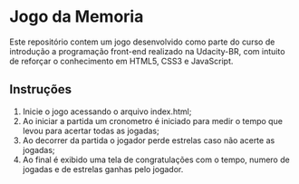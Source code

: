 # Jogo da Memoria

Este repositório contem um jogo desenvolvido como parte do curso de introdução a programação front-end realizado na Udacity-BR, com intuito de reforçar o conhecimento em HTML5, CSS3 e JavaScript.

## Instruções

1. Inicie o jogo acessando o arquivo index.html;
2. Ao iniciar a partida um cronometro é iniciado para medir o tempo que levou para acertar todas as jogadas;
3. Ao decorrer da partida o jogador perde estrelas caso não acerte as jogadas;
4. Ao final é exibido uma tela de congratulações com o tempo, numero de jogadas e de estrelas ganhas pelo jogador.

